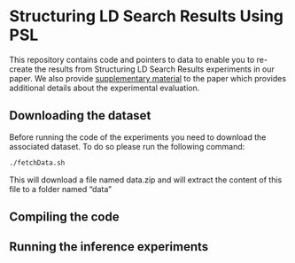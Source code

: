 # Structuring LD Search Results Using PSLThis repository contains code and pointers to data to enable you to re-create the results from  Structuring LD Search Results experiments in our paper. We also provide <a href="https://github.com/duhai-alshukaili/StructuringLDSearchResults/blob/master/experimental_note.pdf">supplementary material</a> to the paper which provides additional details about the experimental evaluation.## Downloading the datasetBefore running the code of the experiments you need to download the associated dataset. To do so please run the following command:```Bash./fetchData.sh```This will download a file named data.zip and will extract the content of this file to a folder named “data”## Compiling the code## Running the inference experiments